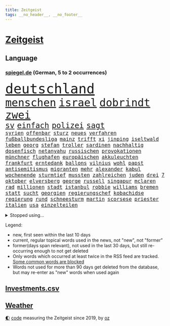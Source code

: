 ```yaml
---
title: Zeitgeist
tags: __no_header__, __no_footer__
---
```


# [Zeitgeist](https://oliz.io/zeitgeist/)

## Language

<h3><a href="https://www.spiegel.de" target="_blank">spiegel.de</a> (German, 5 to 2 occurrences)</h3>
<p style="font-family:monospace">
<span style="font-size:32pt"><a href="news_links.html#deutschland" class="current">deutschland</a></span>
<br>
<span style="font-size:25pt"><a href="news_links.html#menschen" class="current">menschen</a></span>
<span style="font-size:25pt"><a href="news_links.html#israel" class="current">israel</a></span>
<span style="font-size:25pt"><a href="news_links.html#dobrindt" class="current">dobrindt</a></span>
<span style="font-size:25pt"><a href="news_links.html#zwei" class="current">zwei</a></span>
<br>
<span style="font-size:18pt"><a href="news_links.html#sv" class="current">sv</a></span>
<span style="font-size:18pt"><a href="news_links.html#einfach" class="current">einfach</a></span>
<span style="font-size:18pt"><a href="news_links.html#polizei" class="current">polizei</a></span>
<span style="font-size:18pt"><a href="news_links.html#sagt" class="current">sagt</a></span>
<br>
<span style="font-size:12pt"><a href="news_links.html#syrien" class="current">syrien</a></span>
<span style="font-size:12pt"><a href="news_links.html#offenbar" class="current">offenbar</a></span>
<span style="font-size:12pt"><a href="news_links.html#sturz" class="current">sturz</a></span>
<span style="font-size:12pt"><a href="news_links.html#neues" class="current">neues</a></span>
<span style="font-size:12pt"><a href="news_links.html#verfahren" class="current">verfahren</a></span>
<span style="font-size:12pt"><a href="news_links.html#fußballbundesliga" class="current">fußballbundesliga</a></span>
<span style="font-size:12pt"><a href="news_links.html#mainz" class="current">mainz</a></span>
<span style="font-size:12pt"><a href="news_links.html#trifft" class="current">trifft</a></span>
<span style="font-size:12pt"><a href="news_links.html#xi" class="current">xi</a></span>
<span style="font-size:12pt"><a href="news_links.html#jinping" class="current">jinping</a></span>
<span style="font-size:12pt"><a href="news_links.html#iseltwald" class="new">iseltwald</a></span>
<span style="font-size:12pt"><a href="news_links.html#leben" class="current">leben</a></span>
<span style="font-size:12pt"><a href="news_links.html#georg" class="current">georg</a></span>
<span style="font-size:12pt"><a href="news_links.html#stefan" class="current">stefan</a></span>
<span style="font-size:12pt"><a href="news_links.html#troller" class="new">troller</a></span>
<span style="font-size:12pt"><a href="news_links.html#sardinen" class="new">sardinen</a></span>
<span style="font-size:12pt"><a href="news_links.html#nachhaltig" class="current">nachhaltig</a></span>
<span style="font-size:12pt"><a href="news_links.html#dosenfisch" class="new">dosenfisch</a></span>
<span style="font-size:12pt"><a href="news_links.html#netanyahu" class="current">netanyahu</a></span>
<span style="font-size:12pt"><a href="news_links.html#russischen" class="current">russischen</a></span>
<span style="font-size:12pt"><a href="news_links.html#provokationen" class="current">provokationen</a></span>
<span style="font-size:12pt"><a href="news_links.html#münchner" class="current">münchner</a></span>
<span style="font-size:12pt"><a href="news_links.html#flughafen" class="current">flughafen</a></span>
<span style="font-size:12pt"><a href="news_links.html#europäischen" class="current">europäischen</a></span>
<span style="font-size:12pt"><a href="news_links.html#akkuleuchten" class="new">akkuleuchten</a></span>
<span style="font-size:12pt"><a href="news_links.html#frankfurt" class="current">frankfurt</a></span>
<span style="font-size:12pt"><a href="news_links.html#erntedank" class="new">erntedank</a></span>
<span style="font-size:12pt"><a href="news_links.html#ballons" class="new">ballons</a></span>
<span style="font-size:12pt"><a href="news_links.html#vilnius" class="current">vilnius</a></span>
<span style="font-size:12pt"><a href="news_links.html#wohl" class="current">wohl</a></span>
<span style="font-size:12pt"><a href="news_links.html#papst" class="current">papst</a></span>
<span style="font-size:12pt"><a href="news_links.html#antisemitismus" class="current">antisemitismus</a></span>
<span style="font-size:12pt"><a href="news_links.html#migranten" class="current">migranten</a></span>
<span style="font-size:12pt"><a href="news_links.html#mehr" class="current">mehr</a></span>
<span style="font-size:12pt"><a href="news_links.html#alexander" class="current">alexander</a></span>
<span style="font-size:12pt"><a href="news_links.html#kabul" class="current">kabul</a></span>
<span style="font-size:12pt"><a href="news_links.html#wochenende" class="current">wochenende</a></span>
<span style="font-size:12pt"><a href="news_links.html#sturmtief" class="new">sturmtief</a></span>
<span style="font-size:12pt"><a href="news_links.html#mussten" class="current">mussten</a></span>
<span style="font-size:12pt"><a href="news_links.html#zahlreichen" class="current">zahlreichen</a></span>
<span style="font-size:12pt"><a href="news_links.html#juden" class="current">juden</a></span>
<span style="font-size:12pt"><a href="news_links.html#drei" class="current">drei</a></span>
<span style="font-size:12pt"><a href="news_links.html#7" class="current">7</a></span>
<span style="font-size:12pt"><a href="news_links.html#oktober" class="current">oktober</a></span>
<span style="font-size:12pt"><a href="news_links.html#elversberg" class="new">elversberg</a></span>
<span style="font-size:12pt"><a href="news_links.html#george" class="current">george</a></span>
<span style="font-size:12pt"><a href="news_links.html#russell" class="new">russell</a></span>
<span style="font-size:12pt"><a href="news_links.html#singapur" class="current">singapur</a></span>
<span style="font-size:12pt"><a href="news_links.html#mclaren" class="current">mclaren</a></span>
<span style="font-size:12pt"><a href="news_links.html#rad" class="current">rad</a></span>
<span style="font-size:12pt"><a href="news_links.html#millionen" class="current">millionen</a></span>
<span style="font-size:12pt"><a href="news_links.html#stadt" class="current">stadt</a></span>
<span style="font-size:12pt"><a href="news_links.html#istanbul" class="current">istanbul</a></span>
<span style="font-size:12pt"><a href="news_links.html#robbie" class="current">robbie</a></span>
<span style="font-size:12pt"><a href="news_links.html#williams" class="current">williams</a></span>
<span style="font-size:12pt"><a href="news_links.html#bremen" class="current">bremen</a></span>
<span style="font-size:12pt"><a href="news_links.html#statt" class="current">statt</a></span>
<span style="font-size:12pt"><a href="news_links.html#sucht" class="current">sucht</a></span>
<span style="font-size:12pt"><a href="news_links.html#georgien" class="current">georgien</a></span>
<span style="font-size:12pt"><a href="news_links.html#regierungschef" class="current">regierungschef</a></span>
<span style="font-size:12pt"><a href="news_links.html#kobachidse" class="current">kobachidse</a></span>
<span style="font-size:12pt"><a href="news_links.html#regierung" class="current">regierung</a></span>
<span style="font-size:12pt"><a href="news_links.html#rund" class="current">rund</a></span>
<span style="font-size:12pt"><a href="news_links.html#schneesturm" class="current">schneesturm</a></span>
<span style="font-size:12pt"><a href="news_links.html#martin" class="current">martin</a></span>
<span style="font-size:12pt"><a href="news_links.html#scorsese" class="new">scorsese</a></span>
<span style="font-size:12pt"><a href="news_links.html#priester" class="current">priester</a></span>
<span style="font-size:12pt"><a href="news_links.html#italien" class="current">italien</a></span>
<span style="font-size:12pt"><a href="news_links.html#usa" class="current">usa</a></span>
<span style="font-size:12pt"><a href="news_links.html#einzelteilen" class="new">einzelteilen</a></span>
</p>
<details>
<summary>Stopped using...</summary>
<p class="former" style="font-size:12pt">
75(1809) gestohlen(1809) pause(1809) fälle(1807) häuser(1807) mitunter(1807) nachfolge(1807) senat(1807) steigenden(1807) präsentieren(1806) smartphone(1806) wünschen(1806) befindet(1805) durchsetzen(1805) innenministerium(1805) kassiert(1805) steuern(1805) unterwegs(1805) zustand(1805) öfter(1805) überlebt(1805) großteil(1804) rassistische(1804) verkauf(1804) 2018(1803) nba(1803) spdpolitiker(1803) studierenden(1803) freiburg(1802) geworfen(1802) kämpfer(1802) stürmer(1801) unternehmer(1801) überwinden(1801) absturz(1800) bevölkerung(1800) längere(1800) passt(1800) versprechen(1800) schlechte(1799) 10(1797) anschließend(1797) käufer(1797) texas(1797) warentest(1797) 29(1796) halben(1796) irak(1796) jedenfalls(1796) klubs(1796) optimistisch(1796) stoßen(1796) geburt(1795) hoher(1795) verfügung(1795) debatten(1794) gebrochen(1793) juristisch(1793) jüngere(1793) berlins(1792) woher(1792) zweimal(1792) tut(1791) körperverletzung(1790) produzieren(1790) torhüter(1790) lücke(1787) eklat(1786) staffel(1786) zurückgegangen(1786) deals(1785) empfängt(1784) warm(1783) ausrüstung(1782) trug(1781) uni(1779) retter(1773) gehörte(1772) kontakt(1772) auseinandersetzung(1770) vermisste(1769) angeboten(1768) gehabt(1766) erhebliche(1755) verdoppelt(1748) last(1738) sachen(1722) leiter(1718) vorsicht(1564) jahresende(1558) zentralbank(1547) seither(1543) schrumpft(1535) partnerschaft(1532) bundesanwaltschaft(1527) erfolgreichste(1502) immobilien(1469) tiger(1456) ampelkoalition(1454) eingeführt(1439) ungewöhnliche(1417) militärischen(1400) temperaturen(1371) natürlich(1369) erschwert(1364) genehmigt(1358) aufgestellt(1355) hauptbahnhof(1337) verweist(1329) rené(1308) überlebenden(1261) königsklasse(1260) handys(1256) politisches(1220) prominenten(1219) suchte(1213) ausbauen(1210) budapest(1207) grünenpolitikerin(1206) youtube(1188) nationale(1186) justizminister(1183) toilette(1157) chinesen(1152) ganzes(1132) raten(1131) peru(1124) nackt(1115) ereignet(1097) tel(1090) aviv(1079) freundschaft(1070) razzien(1070) zweifeln(1069) mama(1063) alice(1055) eric(1048) fängt(1047) fenster(1024) game(1014) zehnte(989) emotionale(978) initiative(973) ständig(967) 5000(956) dfbpokal(940) kreuz(917) fließen(915) dringen(914) betrunkener(903) umsetzen(903) kader(901) startete(895) italiener(888) hoeneß(884) beine(877) forscherin(869) auffällig(868) pilot(856) beruft(845) bekennt(844) model(830) qualität(830) sandra(829) politikerinnen(790) argentiniens(778) häfen(778) albtraum(775) gedreht(770) lady(769) unten(757) karte(725) getöteter(721) berüchtigte(720) 43(717) management(711) demos(704) bestätigte(695) beteiligung(692) mangelt(681) tennisprofi(681) club(674) sprecherin(664) beendete(661) jacob(654) sowohl(650) ryan(649) kriegsschiffe(640) paare(639) stoffe(638) usdollar(638) japanischen(637) riesigen(637) grundgesetz(635) guardiola(634) rutscht(622) spekulationen(622) brandenburgischen(620) schumacher(611) erfolgreichen(609) niemals(604) prallte(596) shein(596) korrigiert(592) gymnasium(587) konzept(583) meisterschaft(581) fahndet(579) befragt(566) fair(566) magnus(565) regimes(564) eukommissionspräsidentin(563) lüge(561) verdachts(560) haiti(546) abgrund(542) bodo(541) messen(537) carlsen(532) katja(530) statistische(530) autobranche(504) anlegen(502) geheiratet(497) verlegen(493) polarisiert(490) azubis(486) kugeln(486) vergnügen(486) spielerinnen(483) ausgesagt(482) robin(478) chris(477) breiten(472) rassistischer(470) basel(469) sonja(468) psychologie(466) kollegin(463) sätzen(463) litt(459) zuerst(459) rückblick(458) umgebung(458) stream(455) axel(450) verstärken(450) günstig(447) autounfall(446) weidel(438) ertrunken(435) menschlichen(435) spacex(426) löschen(423) samsung(417) drohenden(416) behauptete(412) vertretern(406) widerspruch(400) status(399) hans(397) 82(394) portugals(392) reichlich(392) versprach(389) begleiter(386) erstattet(384) 30000(383) arbeitsplätze(383) globaler(381) waffenhilfe(381) amtes(380) austritt(379) rechtswidrig(373) verbraucherzentrale(372) teller(371) gegenden(369) dc(368) eberl(365) verfassung(362) handyverbot(361) getötete(359) vermittelt(357) lebensmittelpreise(354) bewährungsstrafe(351) schwerste(346) springer(345) kanadische(341) first(339) hilflos(339) 19jährige(338) johannes(335) verlief(335) mächtigsten(333) büros(329) miersch(329) bürgern(325) erkrankten(324) fortan(324) handelsstreit(324) kategorie(323) vereine(321) hochschule(320) strafzöllen(320) nordkoreanische(315) verspätet(312) entgleist(309) benko(308) siemens(308) bestseller(307) gerast(307) jude(307) aufnehmen(305) amerikanern(303) afdchefin(299) verstanden(299) 92(297) empfangen(296) mobile(296) jahrzehntelang(294) verheerende(294) rüstung(292) vergangenes(292) angestellte(291) linnemann(289) beworben(284) birgt(284) einsatzes(284) kardinal(283) besonderer(282) hilfsorganisation(282) lobbyisten(282) günstiges(280) manches(280) oscarpreisträger(280) recherche(280) anhören(279) serena(279) geheimdienstchef(278) volle(277) argument(275) wirtschaftsministerium(275) beamter(274) kannten(274) signagründer(273) bewundert(272) abschneiden(270) tränengas(270) 170(269) schwerem(269) beschwert(266) rekordzeit(266) filmte(265) rekorde(265) hilferuf(263) axt(262) befreundet(262) sanierung(258) 14jähriger(257) unvermittelt(257) baustellen(256) juristische(256) ostdeutschen(255) panama(253) regierte(251) bewaffneten(250) durchsuchten(250) versehentlich(250) lehrern(248) trocken(248) gewicht(247) treu(247) verpflichtende(247) linkenpolitikerin(246) übernommen(245) bedingt(243) cdugeneralsekretär(242) solaranlagen(242) freier(241) unverletzt(241) rechnerisch(239) vorzugehen(239) abhängigkeit(237) personenschutz(237) abzuwenden(236) stört(235) ausländer(233) militärausgaben(233) xabi(233) drohnenangriffe(232) statistischem(232) bundespolizisten(231) sauer(231) user(228) ausweiten(227) nationalspielerin(225) stadtrat(224) zugegeben(224) messerattacke(218) sauber(218) 800(217) karten(217) heilen(215) angehalten(214) sicherheitsrat(214) großaufgebot(213) aufgehen(212) urteilt(210) überprüfung(210) entwendet(209) ostens(208) riesiges(208) salvador(208) definieren(207) erzürnt(207) zollpolitik(207) erfolgte(206) vorgeführt(206) center(205) klarer(205) klischees(205) enthält(204) berechnen(203) ramelow(201) tunnel(201) bitter(200) brandstiftung(200) klo(199) gestärkt(198) obst(198) office(198) überfälle(198) schlachtfeld(197) vermehrt(196) ausgeht(195) beschießt(195) lebensgefährtin(195) uszöllen(195) kredite(193) astronaut(192) dramatischer(192) regierungen(192) verblüffend(192) sozialer(191) ifo(190) selbstverständlich(190) antreibt(188) spektakulär(186) lwiw(185) neukölln(185) umwelthilfe(185) helfern(184) senkung(183) gebunden(182) schuf(182) waldbrand(182) riskiert(181) wohnungsnot(181) côte(180) d’azur(180) kaution(180) abschalten(178) bildungssystem(178) zivile(178) beobachter(177) grundlage(177) monster(177) rückhalt(177) sportart(177) big(176) vermieden(176) genervt(174) meistens(174) camilla(172) bayernprofi(171) hakenkreuz(171) konstantin(171) erfolgreiches(170) glamour(170) zweijährige(169) englands(168) flieht(168) heimliche(168) zehnten(167) gramm(165) bewaffnet(164) regelverstoß(164) kriminalpolizei(163) moschee(163) festhalten(162) angepasst(161) diskret(160) spione(160) verläuft(160) steinbach(158) israeli(157) nukleare(157) wartete(157) dieselbe(156) fernseher(156) verleiht(156) weltberühmt(156) eliteuniversität(155) karsten(155) shoppen(155) superheld(155) sichere(154) spiegelmitarbeiterin(154) ausverkauft(153) zurückzuholen(153) abzusehen(152) beider(152) besitzen(152) inspiration(152) lukrativen(151) minnesota(151) nötigen(151) arthur(150) obsession(150) del(149) kommissionspräsidentin(149) notlage(149) ticket(149) zerfällt(148) funktionen(147) quelle(147) misstrauen(146) verleger(146) uli(145) verschleiern(145) bezweifeln(144) entlastung(143) interpretation(143) nachgefragt(143) unternehmerin(143) finanzkrise(142) held(142) beeinflusst(141) dürre(141) komödie(141) kostüme(141) mühe(141) vorbestraft(141) ausgerückt(140) formulierungen(140) isst(140) laufe(140) ghada(139) alzheimer(137) bibliothek(137) panne(137) verschwörung(137) würzburg(137) außenministerium(136) bodensee(136) kriegstüchtigkeit(136) nordosten(136) organisierten(136) forciert(135) losgegangen(135) tschechische(135) verbleib(135) zucker(135) hilfslieferungen(134) abschiebepolitik(133) beschwichtigen(133) strafrechtlich(133) stützen(133) tottenham(133) 2005(132) bootsunglück(132) zolldeal(132) diskriminierung(131) gebaute(131) bewusste(130) christ(130) erschweren(129) sohnes(129) gekapert(128) niederländer(128) staatschefs(128) volker(128) andrea(127) vorsprechen(127) riechen(126) technisch(126) modi(124) rätselhafter(124) angestoßen(123) weltberühmten(123) western(122) exil(121) irische(121) 112(119) drohnenschwärme(119) konflikten(119) militärparade(119) handelsdeal(118) religiösen(118) uboote(118) vollzieht(117) feueralarm(116) söldner(116) verlag(116) angebracht(115) nacken(115) unterschrieben(115) zurückgetreten(115) ohio(114) rucksack(114) schockmoment(114) südamerikanischen(114) harmonie(113) herausgegeben(113) ukrainischer(113) bundestagsvizepräsident(112) einzigartigen(112) mordkommission(112) getragen(111) traumjob(111) leyens(110) trio(110) maschinenbauer(109) motivation(109) außenministers(108) rückwärts(108) wohnkosten(108) kühne(107) trotzen(107) geschenkt(106) modernisieren(106) lebensjahr(105) herbe(104) usamerikanische(104) hausbesitzer(103) intensiviert(103) kambodscha(102) tournee(102) trumpfans(102) hungern(101) american(100) besitzerin(100) donbass(100) durchschnitt(100) freigestellt(100) sterbehilfe(100) vermutung(100) abu(99) geldgeber(99) werkzeug(99) gepäckträger(98) kaliforniens(98) ortlieb(98) seltsam(98) ten(98) anthropic(97) beängstigend(97) dopingspiele(97) zeitschrift(97) angetan(96) großstadt(96) logo(96) spezialisten(96) atomenergiebehörde(95) palästinenserstaat(95) stufe(95) transfer(95) wiederentdeckt(95) bezüge(94) dortmunder(94) invasiven(94) photovoltaik(94) ruinieren(94) verbringt(94) 1200(93) boxing(93) finnischen(93) imane(93) khelif(93) muhammad(93) vorbeugen(93) aufschlagen(92) beruflich(92) absolviert(91) millionenstadt(91) rätselt(91) zweistaatenlösung(91) deutz(90) geschlechtstests(90) kreuzes(90) mitarbeitende(90) rasantes(90) generalstab(89) maul(89) satire(89) siedlungspolitik(89) spitzenkandidaten(89) afghanische(88) bergsteigerin(88) leitung(88) schriftlich(88) schwung(88) stacheln(88) torjäger(88) alkurd(87) chefideologe(87) lizenz(87) notoperiert(87) objekten(87) rechtskonservative(87) wg(87) fleischfressende(86) habecks(86) nationalgardisten(86) stadler(86) dome(85) drogenboss(85) statistischen(85) gitarrist(84) ifw(84) rauchwolken(84) sky(84) unverständnis(84) burnout(83) europameisterschaft(83) exportnation(83) gewisse(83) kpop(83) lehrkräftemangel(83) me(83) schatz(83) zverevs(83) babyboomer(82) darren(82) nachbar(82) verunsicherten(82) aktivität(81) bandenkriminalität(81) briefwahl(81) fkk(81) football(81) füchse(81) konsortium(81) ali(80) angriffs(80) luftgewehr(80) operiert(80) strände(80) angler(79) aufgebrochen(79) ausgewiesen(79) bitch(79) hochzeiten(79) potterserie(79) abgezweigt(78) ausgab(78) eagle(78) mick(78) zufall(78) demoliert(77) onlinebetrüger(77) imperium(76) nbateam(76) raumschiff(76) schleppern(76) spritztour(76) taktisch(76) carmen(75) montenegro(75) voranzutreiben(75) zerstörungen(75) entwürdigenden(74) feststellen(74) freibäder(74) hitziger(74) sekretärin(74) suizid(74) teenagers(74) ausdruck(73) entriss(73) formel1saison(73) heiratet(73) minneapolis(73) usdemokrat(73) uspolitiker(73) zweitgrößte(73) befürwortet(72) durchfallerkrankungen(72) einwohnern(72) euvertretung(72) everglades(72) kulturellen(72) 1974(71) kopftuch(71) männchen(71) usdemokratie(71) fußballtransfers(70) potter(70) steuerzahler(70) bedrohlicher(69) bundesamts(69) freundlich(69) germany’s(69) next(69) pixarfilm(69) riesenrakete(69) todesfallen(69) topmodel(69) verwandeln(69) verwöhnt(69) altbundeskanzler(68) barrel(68) erzwingen(68) fränkischem(68) gaspreise(68) heißem(68) kronprinzessin(68) momfluencerinnen(68) staatsmedien(68) humanity(67) hässliche(67) krebskranker(67) mittels(67) neuartigen(67) onlineshopping(67) schlimmsten(67) vulkans(67) folgenlos(66) indigenen(66) kifft(66) koalitionsausschuss(66) seenotrettung(66) transfermarkt(66) verwenden(66) virgin(66) wiedereröffnet(66) angekündigte(65) fluglinie(65) frances(65) plagen(65) reiches(65) spitzenverdiener(65) stinkende(65) verhältnismäßig(65) wettstreit(65) katapultieren(64) meerenge(64) mexikanischer(64) doppelsieg(63) engpässe(63) europaweit(63) nouripour(63) omid(63) anträge(62) betriebe(62) endgegner(62) enttäuschen(62) fotografieren(62) greenwashing(62) hausbesuch(62) joggen(62) tipp(62) wickelt(62) besichtigt(61) delling(61) eingestiegen(61) geschäftsmodell(61) hirn(61) stapeln(61) vermehrte(61) dream(60) inspekteur(60) klavier(60) kreises(60) vergewaltigungen(60) wetterlagen(60) barbora(59) einsicht(59) krejcikova(59) luna(59) shinawatra(59) stammenden(59) verbote(59) donnarumma(58) grundlegende(58) innovationen(58) sprinter(58) abreise(57) aufgelegt(57) aufnahmeprogramm(57) girls(57) ultramoderne(57) ahrtal(56) auszuüben(56) bloom(56) fraktionsklausur(56) gastronomen(56) halbzeit(56) kleinflugzeugs(56) ländlichen(56) orlando(56) päckchen(56) regelungen(56) schäbig(56) werbekampagne(56) zutaten(56) übergewichtige(56) anwesens(55) effektiv(55) finanzierbar(55) gehorsam(55) haushalten(55) landsleute(55) notlagen(55) ross(55) schmeckt(55) streamingplattform(55) zugesagte(55) sportgerichtshof(54) verlobung(54) warnten(54) befördert(53) begrenzt(53) bierkonsum(53) detonationen(53) geschwindigkeit(53) hochwasserwarnung(53) kaltgestellt(53) menschlich(53) unbehagen(53) unzeit(53) australia(52) eukommissionschefin(52) stadtrand(52) verbal(52) nett(51) normandie(51) saal(51) studienplätze(51) achtung(50) amtsführung(50) demokratisch(50) emspiel(50) hochsicherheitsgefängnis(50) polizeibeamte(50) renommierter(50) verstößen(50) berühmteste(49) erben(49) gesünder(49) potenz(49) schweighöfer(49) skurril(49) bergsteigen(48) blockprozess(48) demonstrativ(48) handelsschiffe(48) harrypotterserie(48) hinterzogen(48) milka(48) rückzahlung(48) worin(48) jena(47) renovierung(47) steel(47) stiko(47) thrones(47) turner(47) katastrophenschutz(46) limoges(46) uskatastrophenschutzbehörde(46) womit(46) year(46) glich(45) versagt(45) alljährlich(44) bevorstehenden(44) matteo(44) medienkompetenz(44) provozieren(44) wahnsinnig(44) fahrradunfall(43) kentert(43) ergreifen(42) haaren(42) herrchen(42) jawort(42) mont(42) nämlich(42) pkwmaut(42) uhren(42) ukrainekriegs(42) vierbeiner(42) wildbahn(42) bamf(41) begleitung(41) clinton(41) geplatzten(41) notdurft(41) route(41) scheibe(41) schlagersänger(41) wrestler(41) berlusconi(40) prosiebensat1(40) silvio(40) amtsgericht(39) steckte(39) wackelt(39) ceconomy(38) leistungsdruck(38) mediamarktsaturn(38) rippen(38) räume(38) uboot(38) ukrainerin(38) weint(38) ablehnen(37) grenzkonflikt(37) hakan(37) liebich(37) neonazi(37) passive(37) täterinnen(37) unbeabsichtigt(37) willst(37) bergdrama(36) erwerbstätigen(36) freigabe(36) geschäften(36) mehrmals(36) nördlich(36) absetzen(35) ausgelegt(35) familienmitglied(35) familienstreit(35) flecken(35) koalitionsfraktionen(35) massenhafte(35) taschenrechner(35) thor(35) treibstoff(35) trumpanhänger(35) ächzt(35) ausbruchs(34) bearbeitung(34) usbotschaft(34) bildungsforscherin(33) diebstahls(33) footballprofi(33) jeansmarke(33) kahlschlag(33) madagaskar(33) smalltalk(33) sweeney(33) zulassen(33) anknüpfen(32) berlusconiholding(32) generalstabschef(32) jahreswechsel(32) verbesserungen(32) verklagen(32) alexia(31) botschafterin(31) merkels(31) putellas(31) bröckeln(30) ergänzen(30) fbiagent(30) gezahlt(30) highlights(30) söders(30) weitem(30) wohngebäude(30) wunderschön(30) berlusconikonzern(29) dreimillionenmarke(29) engere(29) ethische(29) grausigen(29) marla(29) messengerdiensten(29) mfe(29) pauline(29) uboots(29) unterstütze(29) windkraftanlagen(29) überwachungsvideo(29) anstand(28) autoritäre(28) bedenklich(28) fortuna(28) gruppenchats(28) kanzlei(28) kassierte(28) polzin(28) southwest(28) zdfsommerinterview(28) überwachungskamera(28) auszubildende(27) futter(27) kraftwerke(27) teuerste(27) trumplager(27) arbeitsbedingungen(26) dänischer(26) gewässer(26) streitpunkte(26) vorsitzenden(26) zigarette(26) auktion(25) auszuweiten(25) erfahrener(25) fluten(25) kiregeln(25) pocht(25) atomare(24) sacha(24) anzuerkennen(23) bestohlen(23) claude(23) fundament(23) marinetochter(23) noten(23) vereinfacht(23) arbeitszeiten(22) chipherstellern(22) einlassen(22) halbiert(22) intel(22) rechtsruck(22) regionalliga(22) riviera(22) südchinesischen(22) usrichter(22) vielfältig(22) wochenlangem(22) 275(21) bahnen(21) extremwetterereignissen(21) gehofft(21) machtlos(21) messungen(21) paketen(21) portauprince(21) vulkanausbruch(21) wahlrecht(21) zuppi(21) erdrutsch(20) globales(20) libanesischen(20) quark(20) roma(20) verregnete(20) abrüstung(19) ausgesetzten(19) lehrkräften(19) pakistans(19) zeitgeist(19) absurde(18) aufwirft(18) bedauern(17) gebietsabtretungen(17) niedrigwasser(17) berüchtigten(16) heimischer(16) heiraten(16) stellvertreter(16) ukrainegipfel(16) warwick(16) anwaltskanzlei(15) besteuern(15) bräuchten(15) offenes(15) porsches(15) verwirrt(15) bandkollegen(14) bundestagsmandat(14) drohendem(14) entführungsfall(14) frauengefängnis(14) keime(14) kifirma(14) kuscheln(14) saboteure(14) schrecklichen(14) smartwatches(14) transferpoker(14) videoschalte(14) chronischen(13) hautfarbe(13) hurrikansaison(13) kaulitz(13) polarisierung(13) supercup(13) abgeschobene(12) altenheim(12) führungsriege(12) geöffnete(12) hedgefondsmanager(12) lucas(12) 230(11) außergewöhnliche(11) bella(11) elton(11) gerechter(11) pipeline(11)
</p>
</details>
<p>Legend:
<ul>
<li><span class="new">new</span>, first seen within the last 10 days</li>
<li><span class="current">current</span>, regular topical words used in the news, not "new", not "former"</li>
<li><span class="former">former(days span relevant)</span>, not used in the last 30 days, but still re-occurring enough to not get deleted</li>
<li>Only words which occurred at least twice in the RSS feed are tracked. <a href="language/filters.py">Some common words are blocked</a></li>
<li>Words not used for more than 90 days get deleted from the database, but may re-enter as "new" words when used again</li>
</ul>
</p>

## [Investments](investments.html)[.csv](investments.csv)

## [Weather](weather.html)

<footer>
<a href="javascript:toggleTheme()" class="nav">🌓</a>
<a href="https://github.com/ooz/zeitgeist">code</a> measuring the Zeitgeist since 2019, by <a href="https://oliz.io">oz</a>
</footer>
